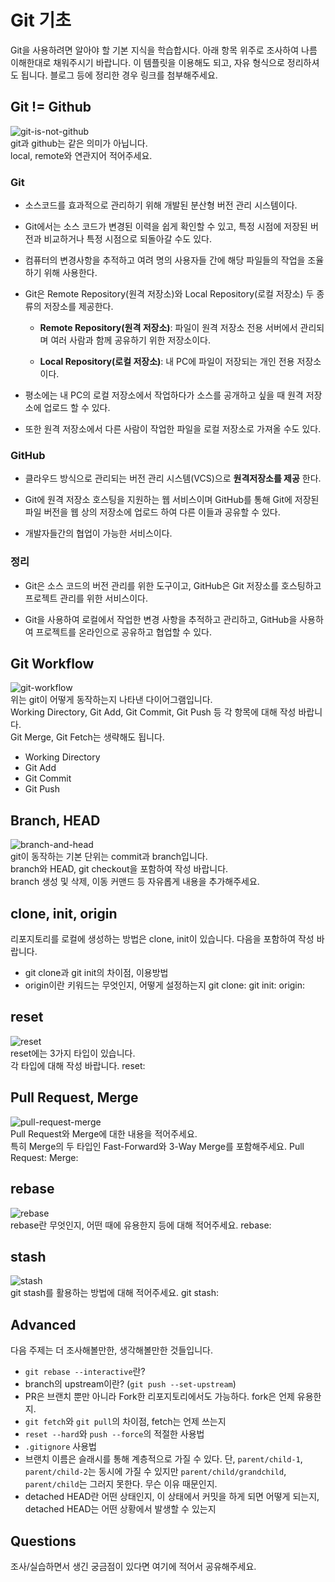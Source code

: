 # Git 기초
Git을 사용하려면 알아야 할 기본 지식을 학습합시다. 아래 항목 위주로 조사하여 나름 이해한대로 채워주시기 바랍니다. 이 템플릿을 이용해도 되고, 자유 형식으로 정리하셔도 됩니다. 블로그 등에 정리한 경우 링크를 첨부해주세요.

## Git != Github
![git-is-not-github](https://user-images.githubusercontent.com/51331195/160232512-3d6686ca-4ae3-4f11-a8d7-c893c0a7526a.png)  
git과 github는 같은 의미가 아닙니다.  
local, remote와 연관지어 적어주세요.

### Git
- 소스코드를 효과적으로 관리하기 위해 개발된 분산형 버전 관리 시스템이다.
  
- Git에서는 소스 코드가 변경된 이력을 쉽게 확인할 수 있고, 특정 시점에 저장된 버전과 비교하거나 특정 시점으로 되돌아갈 수도 있다.
  
- 컴퓨터의 변경사항을 추적하고 여려 명의 사용자들 간에 해당 파일들의 작업을 조율하기 위해 사용한다.

- Git은 Remote Repository(원격 저장소)와 Local Repository(로컬 저장소) 두 종류의 저장소를 제공한다.

  - **Remote Repository(원격 저장소)**: 파일이 원격 저장소 전용 서버에서 관리되며 여러 사람과 함께 공유하기 위한 저장소이다.
  
  - **Local Repository(로컬 저장소)**: 내 PC에 파일이 저장되는 개인 전용 저장소이다.

- 평소에는 내 PC의 로컬 저장소에서 작업하다가 소스를 공개하고 싶을 때 원격 저장소에 업로드 할 수 있다.
- 또한 원격 저장소에서 다른 사람이 작업한 파일을 로컬 저장소로 가져올 수도 있다.

### GitHub 
- 클라우드 방식으로 관리되는 버전 관리 시스템(VCS)으로 **원격저장소를 제공** 한다.
  
- Git에 원격 저장소 호스팅을 지원하는 웹 서비스이며 GitHub를 통해 Git에 저장된 파일 버전을 웹 상의 저장소에 업로드 하여 다른 이들과 공유할 수 있다.
  
- 개발자들간의 협업이 가능한 서비스이다.

### 정리
- Git은 소스 코드의 버전 관리를 위한 도구이고, GitHub은 Git 저장소를 호스팅하고 프로젝트 관리를 위한 서비스이다.

-  Git을 사용하여 로컬에서 작업한 변경 사항을 추적하고 관리하고, GitHub을 사용하여 프로젝트를 온라인으로 공유하고 협업할 수 있다.

## Git Workflow
![git-workflow](https://cdn-media-1.freecodecamp.org/images/1*iL2J8k4ygQlg3xriKGimbQ.png)  
위는 git이 어떻게 동작하는지 나타낸 다이어그램입니다.  
Working Directory, Git Add, Git Commit, Git Push 등 각 항목에 대해 작성 바랍니다.  
Git Merge, Git Fetch는 생략해도 됩니다.
- Working Directory
- Git Add
- Git Commit
- Git Push
  
## Branch, HEAD
![branch-and-head](https://ihatetomatoes.net/wp-content/uploads/2020/04/07-head-pointer.png)  
git이 동작하는 기본 단위는 commit과 branch입니다.  
branch와 HEAD, git checkout을 포함하여 작성 바랍니다.  
branch 생성 및 삭제, 이동 커맨드 등 자유롭게 내용을 추가해주세요.


## clone, init, origin
리포지토리를 로컬에 생성하는 방법은 clone, init이 있습니다. 다음을 포함하여 작성 바랍니다.
- git clone과 git init의 차이점, 이용방법
- origin이란 키워드는 무엇인지, 어떻게 설정하는지
git clone:
git init:
origin:

## reset
![reset](https://user-images.githubusercontent.com/51331195/160235594-8836570b-e8bf-484a-bb92-b2bd6d873066.png)  
reset에는 3가지 타입이 있습니다.  
각 타입에 대해 작성 바랍니다.
reset:

## Pull Request, Merge
![pull-request-merge](https://atlassianblog.wpengine.com/wp-content/uploads/bitbucket411-blog-1200x-branches2.png)  
Pull Request와 Merge에 대한 내용을 적어주세요.  
특히 Merge의 두 타입인 Fast-Forward와 3-Way Merge를 포함해주세요.
Pull Request:
Merge:

## rebase
![rebase](https://user-images.githubusercontent.com/51331195/160234052-7fe70f85-5906-4474-b809-782adae92b3c.png)  
rebase란 무엇인지, 어떤 때에 유용한지 등에 대해 적어주세요.
rebase:

## stash
![stash](https://d8it4huxumps7.cloudfront.net/bites/wp-content/banners/2023/4/642a663eaff96_git_stash.png)  
git stash를 활용하는 방법에 대해 적어주세요.
git stash:

## Advanced
다음 주제는 더 조사해볼만한, 생각해볼만한 것들입니다. 
- `git rebase --interactive`란?
- branch의 upstream이란? (`git push --set-upstream`)
- PR은 브랜치 뿐만 아니라 Fork한 리포지토리에서도 가능하다. fork은 언제 유용한지. 
- `git fetch`와 `git pull`의 차이점, fetch는 언제 쓰는지
- `reset --hard`와 `push --force`의 적절한 사용법
- `.gitignore` 사용법
- 브랜치 이름은 슬래시를 통해 계층적으로 가질 수 있다. 단, `parent/child-1`, `parent/child-2`는 동시에 가질 수 있지만 `parent/child/grandchild`, `parent/child`는 그러지 못한다. 무슨 이유 때문인지. 
- detached HEAD란 어떤 상태인지, 이 상태에서 커밋을 하게 되면 어떻게 되는지, detached HEAD는 어떤 상황에서 발생할 수 있는지

## Questions
조사/실습하면서 생긴 궁금점이 있다면 여기에 적어서 공유해주세요.
